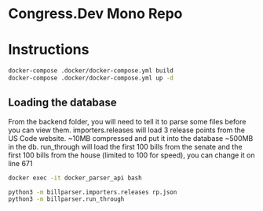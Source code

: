 # Congress.Dev Mono Repo

# Instructions

```bash
docker-compose .docker/docker-compose.yml build
docker-compose .docker/docker-compose.yml up -d
```

## Loading the database
From the backend folder, you will need to tell it to parse some files before you can view them. importers.releases will load 3 release points from the US Code website. ~10MB compressed and put it into the database ~500MB in the db.
run_through will load the first 100 bills from the senate and the first 100 bills from the house (limited to 100 for speed), you can change it on line 671

```bash
docker exec -it docker_parser_api bash

python3 -m billparser.importers.releases rp.json
python3 -m billparser.run_through

```
